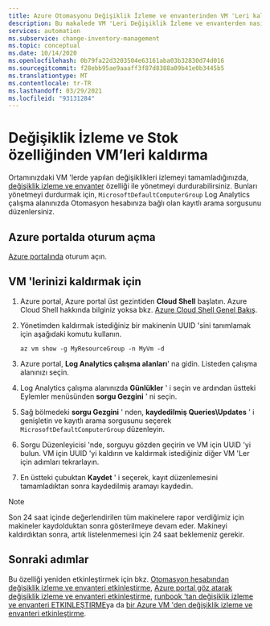 ```yaml
---
title: Azure Otomasyonu Değişiklik İzleme ve envanterinden VM 'Leri kaldırma
description: Bu makalede VM 'Leri Değişiklik İzleme ve envanterden nasıl kaldıracakları açıklanır.
services: automation
ms.subservice: change-inventory-management
ms.topic: conceptual
ms.date: 10/14/2020
ms.openlocfilehash: 0b79fa22d3203504e63161aba03b32830d74d016
ms.sourcegitcommit: f28ebb95ae9aaaff3f87d8388a09b41e0b3445b5
ms.translationtype: MT
ms.contentlocale: tr-TR
ms.lasthandoff: 03/29/2021
ms.locfileid: "93131284"
---
```

# <a name="remove-vms-from-change-tracking-and-inventory"></a>Değişiklik İzleme ve Stok özelliğinden VM’leri kaldırma

Ortamınızdaki VM 'lerde yapılan değişiklikleri izlemeyi tamamladığınızda, [değişiklik izleme ve envanter](overview.md) özelliği ile yönetmeyi durdurabilirsiniz. Bunları yönetmeyi durdurmak için, `MicrosoftDefaultComputerGroup` Log Analytics çalışma alanınızda Otomasyon hesabınıza bağlı olan kayıtlı arama sorgusunu düzenlersiniz.

## <a name="sign-into-the-azure-portal"></a>Azure portalda oturum açma

[Azure portalında](https://portal.azure.com) oturum açın.

## <a name="to-remove-your-vms"></a>VM 'lerinizi kaldırmak için

1. Azure portal, Azure portal üst gezintiden **Cloud Shell** başlatın. Azure Cloud Shell hakkında bilginiz yoksa bkz. [Azure Cloud Shell Genel Bakış](../../cloud-shell/overview.md).

2. Yönetimden kaldırmak istediğiniz bir makinenin UUID 'sini tanımlamak için aşağıdaki komutu kullanın.

    ```azurecli
    az vm show -g MyResourceGroup -n MyVm -d
    ```

3. Azure portal, **Log Analytics çalışma alanları**' na gidin. Listeden çalışma alanınızı seçin.

4. Log Analytics çalışma alanınızda **Günlükler** ' i seçin ve ardından üstteki Eylemler menüsünden **sorgu Gezgini** ' ni seçin.

5. Sağ bölmedeki **sorgu Gezgini** ' nden, **kaydedilmiş Queries\Updates** ' i genişletin ve kayıtlı arama sorgusunu seçerek `MicrosoftDefaultComputerGroup` düzenleyin.

6. Sorgu Düzenleyicisi 'nde, sorguyu gözden geçirin ve VM için UUID 'yi bulun. VM için UUID 'yi kaldırın ve kaldırmak istediğiniz diğer VM 'Ler için adımları tekrarlayın.

7. En üstteki çubuktan **Kaydet** ' i seçerek, kayıt düzenlemesini tamamladıktan sonra kaydedilmiş aramayı kaydedin.

>[!NOTE]
>Son 24 saat içinde değerlendirilen tüm makinelere rapor verdiğimiz için makineler kaydolduktan sonra gösterilmeye devam eder. Makineyi kaldırdıktan sonra, artık listelenmemesi için 24 saat beklemeniz gerekir.

## <a name="next-steps"></a>Sonraki adımlar

Bu özelliği yeniden etkinleştirmek için bkz. [Otomasyon hesabından değişiklik izleme ve envanteri etkinleştirme](enable-from-automation-account.md), [Azure portal göz atarak değişiklik izleme ve envanteri etkinleştirme](enable-from-portal.md), [runbook 'tan değişiklik izleme ve envanteri ETKINLEŞTIRME](enable-from-runbook.md)ya da [bir Azure VM 'den değişiklik izleme ve envanteri etkinleştirme](enable-from-vm.md).
